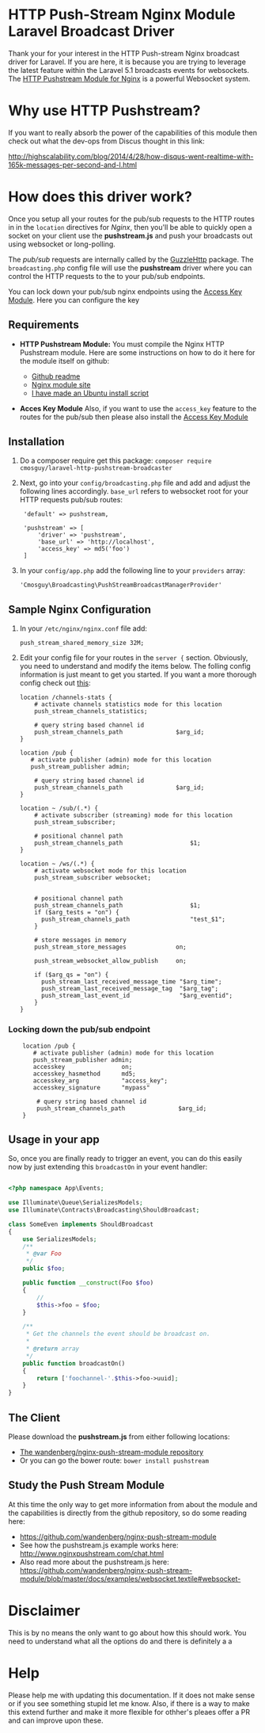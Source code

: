 # HTTP Push-Stream Nginx Module Laravel Broadcast Driver 

Thank your for your interest in the HTTP Push-stream Nginx broadcast driver for Laravel.  If you are here, it is because you are trying to leverage the latest feature within the Laravel 5.1 broadcasts events for websockets.  The [HTTP Pushstream Module for Nginx](https://github.com/wandenberg/nginx-push-stream-module) is a powerful Websocket system.   


# Why use HTTP Pushstream?
If you want to really absorb the power of the capabilities of this module then check out what the dev-ops from Discus thought in this link:

http://highscalability.com/blog/2014/4/28/how-disqus-went-realtime-with-165k-messages-per-second-and-l.html

# How does this driver work?
Once you setup all your routes for the pub/sub requests to the HTTP routes in in the `location` directives for *Nginx*, then you'll be able to quickly open a socket on your client use the **pushstream.js** and push your broadcasts out using websocket or long-polling.  

The *pub/sub* requests are internally called by the [GuzzleHttp](http://guzzle.readthedocs.org/en/latest/) package.  The `broadcasting.php` config file will use the **pushstream** driver where you can control the HTTP requests to the to your pub/sub endpoints.  

You can lock down your pub/sub nginx endpoints using the [Access Key Module](http://wiki.nginx.org/HttpAccessKeyModule).  Here you can configure the key 

## Requirements

*  **HTTP Pushstream Module:** You must compile the Nginx HTTP Pushstream module.  Here are some instructions on how to do it here for the module itself on github: 
    * [Github readme](https://github.com/wandenberg/nginx-push-stream-module#installation)
    * [Nginx module site](http://wiki.nginx.org/HttpPushStreamModule#instalation)
    * [I have made an Ubuntu install script](scripts/install_nginx_pushstream_module.sh)
    
*  **Acces Key Module** Also, if you want to use the `access_key` feature to the routes for the pub/sub then please also install the [Access Key Module](http://wiki.nginx.org/HttpAccessKeyModule)


## Installation

1. Do a composer require get this package: `composer require cmosguy/laravel-http-pushstream-broadcaster`

2. Next, go into your `config/broadcasting.php` file and add and adjust the following lines accordingly.  `base_url` refers to websocket root for your HTTP requests pub/sub routes:
 
        'default' => pushstream,

        'pushstream' => [
            'driver' => 'pushstream',
            'base_url' => 'http://localhost',
            'access_key' => md5('foo')
        ]

3.  In your `config/app.php` add the following line to your `providers` array:

        'Cmosguy\Broadcasting\PushStreamBroadcastManagerProvider'
        
## Sample Nginx Configuration
1.  In your `/etc/nginx/nginx.conf` file add:

        push_stream_shared_memory_size 32M;
   
2.  Edit your config file for your routes in the `server {` section. Obviously, you need to understand and modify the items below.  The folling config information is just meant to get you started.  If you want a more thorough config check out [this](https://gist.github.com/dctrwatson/0b3b52050254e273ff11#file-nginx-v):

        location /channels-stats {
            # activate channels statistics mode for this location
            push_stream_channels_statistics;

            # query string based channel id
            push_stream_channels_path               $arg_id;
        }

        location /pub {
           # activate publisher (admin) mode for this location
           push_stream_publisher admin;

            # query string based channel id
            push_stream_channels_path               $arg_id;
        }

        location ~ /sub/(.*) {
            # activate subscriber (streaming) mode for this location
            push_stream_subscriber;

            # positional channel path
            push_stream_channels_path                   $1;
        }

        location ~ /ws/(.*) {
            # activate websocket mode for this location
            push_stream_subscriber websocket;
        

            # positional channel path
            push_stream_channels_path                   $1;
            if ($arg_tests = "on") {
              push_stream_channels_path                 "test_$1";
            }

            # store messages in memory
            push_stream_store_messages              on;

            push_stream_websocket_allow_publish     on;

            if ($arg_qs = "on") {
              push_stream_last_received_message_time "$arg_time";
              push_stream_last_received_message_tag  "$arg_tag";
              push_stream_last_event_id              "$arg_eventid";
            }
        }
        
### Locking down the pub/sub endpoint

        location /pub {
           # activate publisher (admin) mode for this location
           push_stream_publisher admin;
           accesskey                on;
           accesskey_hasmethod      md5;
           accesskey_arg            "access_key";
           accesskey_signature      "mypass"

            # query string based channel id
            push_stream_channels_path               $arg_id;
        }

## Usage in your app

So, once you  are finally ready to trigger an event, you can do this easily now by just extending this `broadcastOn` in your event handler:

```php

<?php namespace App\Events;

use Illuminate\Queue\SerializesModels;
use Illuminate\Contracts\Broadcasting\ShouldBroadcast;

class SomeEven implements ShouldBroadcast
{
    use SerializesModels;
    /**
     * @var Foo
     */
    public $foo;

    public function __construct(Foo $foo)
    {
        //
        $this->foo = $foo;
    }

    /**
     * Get the channels the event should be broadcast on.
     *
     * @return array
     */
    public function broadcastOn()
    {
        return ['foochannel-'.$this->foo->uuid];
    }
}

```
        
## The Client

Please download the **pushstream.js** from either following locations:

*  [The wandenberg/nginx-push-stream-module repository](https://raw.githubusercontent.com/wandenberg/nginx-push-stream-module/master/misc/js/pushstream.js)
*  Or you can go the bower route: `bower install pushstream`


## Study the Push Stream Module

At this time the only way to get more information from about the module and the capabilities is directly from the github repository, so do some reading here:

*  https://github.com/wandenberg/nginx-push-stream-module
*  See how the pushstream.js example works here:  http://www.nginxpushstream.com/chat.html
*  Also read more about the pushstream.js here:  https://github.com/wandenberg/nginx-push-stream-module/blob/master/docs/examples/websocket.textile#websocket-

        
# Disclaimer

This is by no means the only want to go about how this should work.  You need to understand what all the options do and there is definitely a a

# Help
Please help me with updating this documentation.  If it does not make sense or if you see something stupid let me know.  Also, if there is a way to make this extend further and make it more flexible for othher's pleaes offer a PR and can improve upon these.



